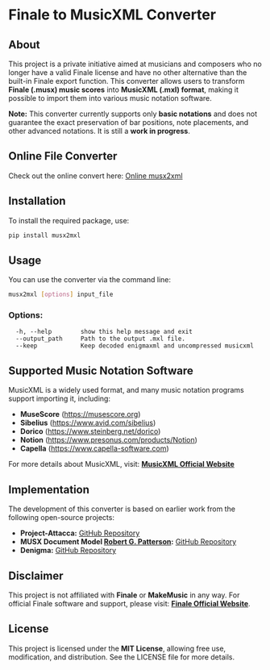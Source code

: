 # Finale to MusicXML Converter

## About
This project is a private initiative aimed at musicians and composers who no longer have a valid Finale license and have no other alternative than the built-in Finale export function. This converter allows users to transform **Finale (.musx) music scores** into **MusicXML (.mxl) format**, making it possible to import them into various music notation software.

**Note:** This converter currently supports only **basic notations** and does not guarantee the exact preservation of bar positions, note placements, and other advanced notations. It is still a **work in progress**.


## Online File Converter
Check out the online convert here: [Online musx2xml](#)

## Installation
To install the required package, use:
```sh
pip install musx2mxl
```

## Usage
You can use the converter via the command line:
```sh
musx2mxl [options] input_file
```

### Options:
```
  -h, --help        show this help message and exit
  --output_path     Path to the output .mxl file.
  --keep            Keep decoded enigmaxml and uncompressed musicxml
```

## Supported Music Notation Software
MusicXML is a widely used format, and many music notation programs support importing it, including:
- **MuseScore** (https://musescore.org)
- **Sibelius** (https://www.avid.com/sibelius)
- **Dorico** (https://www.steinberg.net/dorico)
- **Notion** (https://www.presonus.com/products/Notion)
- **Capella** (https://www.capella-software.com)

For more details about MusicXML, visit: **[MusicXML Official Website](https://www.musicxml.com)**

## Implementation
The development of this converter is based on earlier work from the following open-source projects:
- **Project-Attacca:** [GitHub Repository](https://github.com/Project-Attacca/enigmaxml-documentation)
- **MUSX Document Model [Robert G. Patterson](robertgpatterson.com):** [GitHub Repository](https://github.com/rpatters1/musxdom)
- **Denigma:** [GitHub Repository](https://github.com/chrisroode/denigma)

## Disclaimer
This project is not affiliated with **Finale** or **MakeMusic** in any way. For official Finale software and support, please visit: **[Finale Official Website](https://www.finalemusic.com)**.

## License
This project is licensed under the **MIT License**, allowing free use, modification, and distribution. See the LICENSE file for more details.

